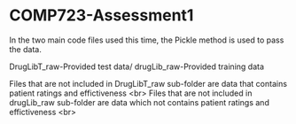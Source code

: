 # COMP723-Assessment1
 
In the two main code files used this time, the Pickle method is used to pass the data.

DrugLibT_raw-Provided test data/
drugLib_raw-Provided training data

Files that are not included in DrugLibT_raw sub-folder are data that contains patient ratings and effictiveness \<br>
Files that are not included in drugLib_raw sub-folder are data which not contains patient ratings and effictiveness \<br>
